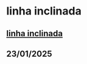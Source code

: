 # linha inclinada
## <a href="https://humbertoeliasoares01.github.io/linha-inclinada/">linha inclinada</a>
## 23/01/2025
